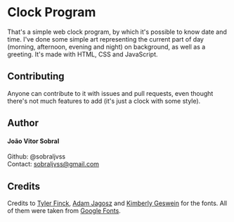 # Clock Program

That's a simple web clock program, by which it's possible to know date and time. I've done some simple art representing the current part of day (morning, afternoon, evening and night) on background, as well as a greeting. It's made with HTML, CSS and JavaScript.

## Contributing

Anyone can contribute to it with issues and pull requests, even thought there's not much features to add (it's just a clock with some style).

## Author

#### João Vitor Sobral

Github: @sobraljvss <br>
Contact: sobraljvss@gmail.com

## Credits

Credits to [Tyler Finck](https://fonts.google.com/query=Tyler+Finck), [Adam Jagosz](https://fonts.google.com/query=Adam+Jagosz) and [Kimberly Geswein](https://fonts.google.com/query=Kimberly+Geswein) for the fonts. All of them were taken from [Google Fonts](https://fonts.google.com/).